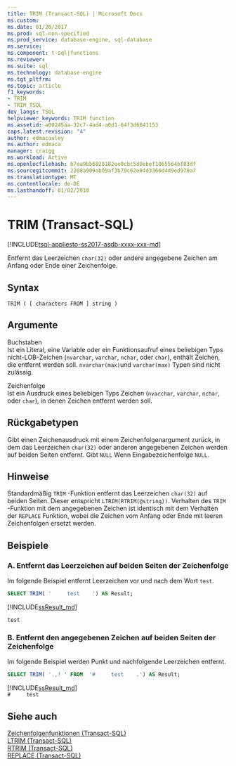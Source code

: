 ```yaml
---
title: TRIM (Transact-SQL) | Microsoft Docs
ms.custom: 
ms.date: 01/20/2017
ms.prod: sql-non-specified
ms.prod_service: database-engine, sql-database
ms.service: 
ms.component: t-sql|functions
ms.reviewer: 
ms.suite: sql
ms.technology: database-engine
ms.tgt_pltfrm: 
ms.topic: article
f1_keywords:
- TRIM
- TRIM_TSQL
dev_langs: TSQL
helpviewer_keywords: TRIM function
ms.assetid: a00245aa-32c7-4ad4-a0d1-64f3d6841153
caps.latest.revision: "4"
author: edmacauley
ms.author: edmaca
manager: craigg
ms.workload: Active
ms.openlocfilehash: b7ea9bb6828182ee0cbc5d0ebef1065564bf03df
ms.sourcegitcommit: 2208a909ab09af3b79c62e04d3360d4d9ed970a7
ms.translationtype: MT
ms.contentlocale: de-DE
ms.lasthandoff: 01/02/2018
---
```

# <a name="trim-transact-sql"></a>TRIM (Transact-SQL)
[!INCLUDE[tsql-appliesto-ss2017-asdb-xxxx-xxx-md](../../includes/tsql-appliesto-ss2017-asdb-xxxx-xxx-md.md)]

Entfernt das Leerzeichen `char(32)` oder andere angegebene Zeichen am Anfang oder Ende einer Zeichenfolge.  
 
## <a name="syntax"></a>Syntax   
```
TRIM ( [ characters FROM ] string ) 
```
[//]: # "[SOWOHL | FÜHRENDE | NACHFOLGENDE] nicht noch verfügbar."

## <a name="arguments"></a>Argumente   

Buchstaben   
Ist ein Literal, eine Variable oder ein Funktionsaufruf eines beliebigen Typs nicht-LOB-Zeichen (`nvarchar`, `varchar`, `nchar`, oder `char`), enthält Zeichen, die entfernt werden soll. `nvarchar(max)`und `varchar(max)` Typen sind nicht zulässig.

Zeichenfolge   
Ist ein Ausdruck eines beliebigen Typs Zeichen (`nvarchar`, `varchar`, `nchar`, oder `char`), in denen Zeichen entfernt werden soll.

## <a name="return-types"></a>Rückgabetypen   
Gibt einen Zeichenausdruck mit einem Zeichenfolgenargument zurück, in dem das Leerzeichen `char(32)` oder anderen angegebenen Zeichen werden auf beiden Seiten entfernt. Gibt `NULL` Wenn Eingabezeichenfolge `NULL`.

## <a name="remarks"></a>Hinweise   
Standardmäßig `TRIM` -Funktion entfernt das Leerzeichen `char(32)` auf beiden Seiten. Dieser entspricht `LTRIM(RTRIM(@string))`. Verhalten des `TRIM ` -Funktion mit dem angegebenen Zeichen ist identisch mit dem Verhalten der `REPLACE` Funktion, wobei die Zeichen vom Anfang oder Ende mit leeren Zeichenfolgen ersetzt werden.


## <a name="examples"></a>Beispiele
### <a name="a--removes-the-space-character-from-both-sides-of-string"></a>A.  Entfernt das Leerzeichen auf beiden Seiten der Zeichenfolge   
Im folgende Beispiel entfernt Leerzeichen vor und nach dem Wort `test`.   
```sql
SELECT TRIM( '     test    ') AS Result;
```

[!INCLUDE[ssResult_md](../../includes/ssresult-md.md)]   

`test`


### <a name="b--removes-specified-characters-from-both-sides-of-string"></a>B.  Entfernt den angegebenen Zeichen auf beiden Seiten der Zeichenfolge   
Im folgende Beispiel werden Punkt und nachfolgende Leerzeichen entfernt.
```sql
SELECT TRIM( '.,! ' FROM  '#     test    .') AS Result;
```

[!INCLUDE[ssResult_md](../../includes/ssresult-md.md)]   
`#     test`


## <a name="see-also"></a>Siehe auch
[Zeichenfolgenfunktionen (Transact-SQL)](../../t-sql/functions/string-functions-transact-sql.md)   
[LTRIM (Transact-SQL)](../../t-sql/functions/ltrim-transact-sql.md)   
[RTRIM (Transact-SQL)](../../t-sql/functions/rtrim-transact-sql.md)   
[REPLACE (Transact-SQL)](../../t-sql/functions/replace-transact-sql.md)   
